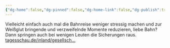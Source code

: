 ```yaml
---
{"dg-home":false,"dg-pinned":false,"dg-home-link":false,"dg-publish":true,"tags":["dgblip"],"disabled rules":["yaml-title","yaml-title-alias","file-name-heading"],"title":"philipp on mastodon @ 2024-03-25","created-date":"2024-03-25T07:52:42","id":112155240832955330,"updated-date":"2025-05-02T08:50:43","dg-path":"blips/112155240832955330.md","permalink":"/blips/112155240832955330/","dgPassFrontmatter":true}
---
```



Vielleicht einfach auch mal die Bahnreise weniger stressig machen und zur Weißglut bringende und verzweifelnde Momente reduzieren, liebe Bahn? Dann springen auch bei wenigen Leuten die Sicherungen raus.
[tagesschau.de/inland/gesellsch…](https://www.tagesschau.de/inland/gesellschaft/bahn-bodycams-100.html)



